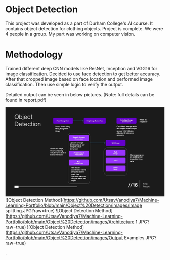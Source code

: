# Object Detection
This project was developed as a part of Durham College's AI course. It contains object detection for clothing objects. 
Project is complete. We were 4 people in a group. My part was working on computer vision. 

# Methodology

Trained different deep CNN models like ResNet, Inception and VGG16 for image classification. 
Decided to use face detection to get better accuracy. 
After that cropped image based on face location and performed image classification.
Then use simple logic to verify the output.

Detailed output can be seen in below pictures.
(Note: full details can be found in report.pdf)

![Object Detection Method](https://github.com/UtsavVanodiya7/Machine-Learning-Portfolio/blob/main/Object%20Detection/images/Architecture.JPG?raw=true)
![Object Detection Method](https://github.com/UtsavVanodiya7/Machine-Learning-Portfolio/blob/main/Object%20Detection/images/Image splitting.JPG?raw=true)
![Object Detection Method](https://github.com/UtsavVanodiya7/Machine-Learning-Portfolio/blob/main/Object%20Detection/images/Architecture 1.JPG?raw=true)
![Object Detection Method](https://github.com/UtsavVanodiya7/Machine-Learning-Portfolio/blob/main/Object%20Detection/images/Output Examples.JPG?raw=true)




















.

